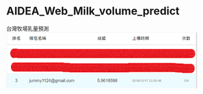 # AIDEA_Web_Milk_volume_predict
 台灣牧場乳量預測
![image](https://github.com/jummy1124/AIDEA_Web_Milk_volume_predict/blob/master/rank.PNG)
